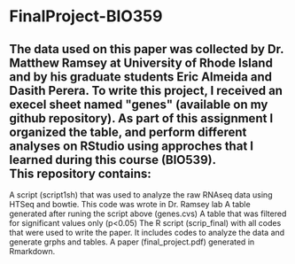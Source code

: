# FinalProject-BIO359
The data used on this paper was collected by Dr. Matthew Ramsey at University of Rhode Island and by his graduate students Eric Almeida and Dasith Perera. To write this project, I received an execel sheet named "genes" (available on my github repository). As part of this assignment I organized the table, and perform different analyses on RStudio using approches that I learned during this course (BIO539).  
This repository contains:
- 
A script (script1sh) that was used to analyze the raw RNAseq data using HTSeq and bowtie. This code was wrote in Dr. Ramsey lab 
A table generated after runing the script above (genes.cvs)
A table that was filtered for significant values only (p<0.05)
The R script (scrip_final) with all codes that were used to write the paper. It includes codes to analyze the data and generate grphs and tables.
A paper (final_project.pdf) generated in Rmarkdown. 

